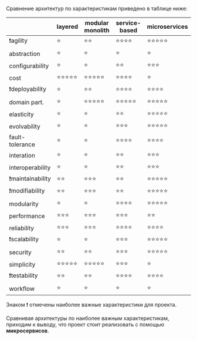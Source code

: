 Сравнение архитектур по характеристикам приведено в таблице ниже:

| |layered|modular monolith|service-based|microservices|
|---|---|---|---|---|
|❗agility|⭐️|⭐️⭐️|⭐️⭐️⭐️⭐️|⭐️⭐️⭐️⭐️⭐️|
|abstraction|⭐️|⭐️|⭐️|⭐️|
|configurability|⭐️|⭐️|⭐️⭐️|⭐️⭐️⭐️|
|cost|⭐️⭐️⭐️⭐️⭐️|⭐️⭐️⭐️⭐️⭐️|⭐️⭐️⭐️⭐️|⭐️|
|❗deployability|⭐️|⭐️⭐️|⭐️⭐️⭐️⭐️|⭐️⭐️⭐️⭐️|
|domain part.|⭐️|⭐️⭐️⭐️⭐️⭐️|⭐️⭐️⭐️⭐️⭐️|⭐️⭐️⭐️⭐️⭐️|
|elasticity|⭐️|⭐️|⭐️⭐️|⭐️⭐️⭐️⭐️⭐️
|evolvability|⭐️|⭐️|⭐️⭐️⭐️|⭐️⭐️⭐️⭐️⭐️|
|fault-tolerance|⭐️|⭐️|⭐️⭐️⭐️⭐️|⭐️⭐️⭐️⭐️|
|interation|⭐️|⭐️|⭐️⭐️|⭐️⭐️⭐️|
|interoperability|⭐️|⭐️|⭐️⭐️|⭐️⭐️⭐️|
|❗maintainability|⭐️⭐️|⭐️⭐️⭐️|⭐️⭐️|⭐️⭐️⭐️⭐️⭐️|
|❗modifiability|⭐️⭐️|⭐️⭐️⭐️|⭐️⭐️|⭐️⭐️⭐️⭐️⭐️|
|modularity|⭐️|⭐️|⭐️⭐️⭐️⭐️|⭐️⭐️⭐️⭐️⭐️|
|performance|⭐️⭐️⭐️|⭐️⭐️⭐️|⭐️⭐️⭐️|⭐️⭐️|
|reliability|⭐️⭐️⭐️|⭐️⭐️⭐️|⭐️⭐️⭐️⭐️|⭐️⭐️⭐️⭐️|
|❗scalability|⭐️|⭐️|⭐️⭐️⭐️|⭐️⭐️⭐️⭐️⭐️|
|security|⭐️⭐️|⭐️⭐️|⭐️⭐️⭐️|⭐️⭐️⭐️⭐️⭐️|
|simplicity|⭐️⭐️⭐️⭐️⭐️|⭐️⭐️⭐️⭐️⭐️|⭐️⭐️⭐️|⭐️|
|❗testability|⭐️⭐️|⭐️⭐️|⭐️⭐️⭐️⭐️|⭐️⭐️⭐️⭐️|
|workflow|⭐️|⭐️|⭐️|⭐️|
Знаком ❗ отмечены наиболее важные характеристики для проекта.

Сравнивая архитектуры по наиболее важным характеристикам, приходим к выводу, что проект стоит реализовать с помощью **микросервисов**.
